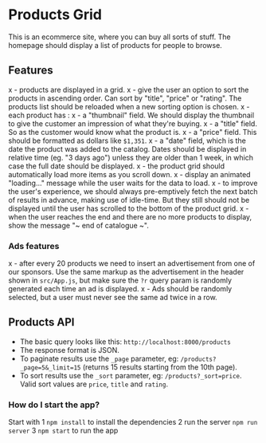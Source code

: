 # Products Grid

This is an ecommerce site, where you can buy all sorts of stuff. The homepage should display a list of products for people to browse.

## Features

x - products are displayed in a grid.
x - give the user an option to sort the products in ascending order. Can sort by "title", "price" or "rating". The products list should be reloaded when a new sorting option is chosen.
x - each product has :
x - a "thumbnail" field. We should display the thumbnail to give the customer an impression of what they're buying.
x - a "title" field. So as the customer would know what the product is.
x - a "price" field. This should be formatted as dollars like `$1,351`.
x - a "date" field, which is the date the product was added to the catalog. Dates should be displayed in relative time (eg. "3 days ago") unless they are older than 1 week, in which case the full date should be displayed.
x - the product grid should automatically load more items as you scroll down.
x - display an animated "loading..." message while the user waits for the data to load.
x - to improve the user's experience, we should always pre-emptively fetch the next batch of results in advance, making use of idle-time. But they still should not be displayed until the user has scrolled to the bottom of the product grid.
x - when the user reaches the end and there are no more products to display, show the message "~ end of catalogue ~".

### Ads features

x - after every 20 products we need to insert an advertisement from one of our sponsors. Use the same markup as the advertisement in the header shown in `src/App.js`, but make sure the `?r` query param is randomly generated each time an ad is displayed.
x - Ads should be randomly selected, but a user must never see the same ad twice in a row.

## Products API

- The basic query looks like this: `http://localhost:8000/products`
- The response format is JSON.
- To paginate results use the `_page` parameter, eg: `/products?_page=5&_limit=15` (returns 15 results starting from the 10th page).
- To sort results use the `_sort` parameter, eg: `/products?_sort=price`. Valid sort values are `price`, `title` and `rating`.

### How do I start the app?

Start with
1 `npm install` to install the dependencies
2 run the server `npm run server`
3 `npm start` to run the app
